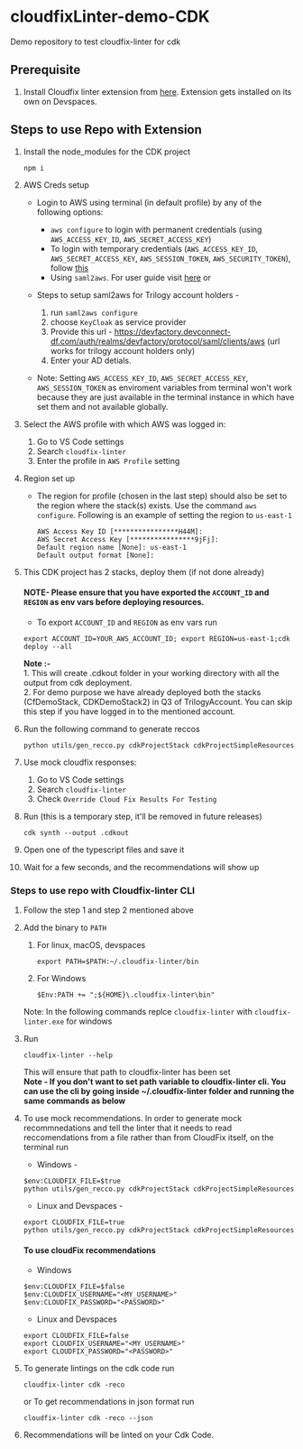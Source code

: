 # cloudfixLinter-demo-CDK
Demo repository to test cloudfix-linter for cdk

## Prerequisite

1. Install Cloudfix linter extension from [here](https://github.com/trilogy-group/cloudfixLinter-demo-CDK/blob/prepare-demo%231/lib/constants.ts). Extension gets installed on its own on Devspaces.
 

## Steps to use Repo with Extension

1. Install the node_modules for the CDK project
    ```
    npm i
    ```
2. AWS Creds setup
   - Login to AWS using terminal (in default profile) by any of the following options:
     - `aws configure` to login with permanent credentials (using `AWS_ACCESS_KEY_ID`, `AWS_SECRET_ACCESS_KEY`)
     - To login with temporary credentials (`AWS_ACCESS_KEY_ID`, `AWS_SECRET_ACCESS_KEY`, `AWS_SESSION_TOKEN`, `AWS_SECURITY_TOKEN`), follow [this](https://docs.aws.amazon.com/IAM/latest/UserGuide/id_credentials_temp_use-resources.html#using-temp-creds-sdk-cli)
     - Using `saml2aws`. For user guide visit [here](https://docs.aws.amazon.com/IAM/latest/UserGuide/id_credentials_temp_use-resources.html#using-temp-creds-sdk-cli)
      or 
    - Steps to setup saml2aws for Trilogy account holders -
      1.  run `saml2aws configure`
      2.  choose `KeyCloak` as service provider
      3.  Provide this url - https://devfactory.devconnect-df.com/auth/realms/devfactory/protocol/saml/clients/aws (url works for trilogy account holders only)
      4.  Enter your AD detials.     
      
    - Note: Setting `AWS_ACCESS_KEY_ID`, `AWS_SECRET_ACCESS_KEY`, `AWS_SESSION_TOKEN` as enviroment variables from terminal won't work because they are just available in the terminal instance in which have set them and not available globally.

3. Select the AWS profile with which AWS was logged in:
    1. Go to VS Code settings
    2. Search `cloudfix-linter`
    3. Enter the profile in `AWS Profile` setting

4. Region set up   
   - The region for profile (chosen in the last step) should also be set to the region where the stack(s) exists. Use the command `aws configure`. Following is an example of setting the region to `us-east-1`
      ```
      AWS Access Key ID [****************H44M]: 
      AWS Secret Access Key [****************9jFj]: 
      Default region name [None]: us-east-1
      Default output format [None]:

5. This CDK project has 2 stacks, deploy them (if not done already)   
    #### NOTE- Please ensure that you have exported the `ACCOUNT_ID` and `REGION` as env vars before deploying resources.
    - To export  `ACCOUNT_ID` and `REGION` as env vars
    run 
    ```
    export ACCOUNT_ID=YOUR_AWS_ACCOUNT_ID; export REGION=us-east-1;cdk deploy --all
    ```
    **Note :-**    
       1. This will create .cdkout folder in your working directory with all the output from cdk deployment.  
       2. For demo purpose we have already deployed both the stacks (CfDemoStack, CDKDemoStack2) in Q3 of TrilogyAccount. You can skip this step if you have logged in to the mentioned account.
    
6. Run the following command to generate reccos
    ```
    python utils/gen_recco.py cdkProjectStack cdkProjectSimpleResources
    ```
7. Use mock cloudfix responses:
    1. Go to VS Code settings
    2. Search `cloudfix-linter`
    3. Check `Override Cloud Fix Results For Testing`
8. Run (this is a temporary step, it'll be removed in future releases)
    ```
    cdk synth --output .cdkout
    ```
9. Open one of the typescript files and save it

10. Wait for a few seconds, and the recommendations will show up


### Steps to use repo with Cloudfix-linter CLI
1. Follow the step 1 and step 2 mentioned above

2. Add the binary to `PATH` 
   1. For linux, macOS, devspaces
      ```
      export PATH=$PATH:~/.cloudfix-linter/bin
      ```
   2. For Windows
      ```
      $Env:PATH += ";${HOME}\.cloudfix-linter\bin"
      ```
    Note: In the following commands replce `cloudfix-linter` with `cloudfix-linter.exe` for windows

3. Run

   ```
   cloudfix-linter --help  
   ```  
   This will ensure that path to cloudfix-linter has been set  
**Note - If you don't want to set path variable to cloudfix-linter cli. You can use the cli by going inside ~/.cloudfix-linter folder and running the same commands as below**

4. To use mock recommendations.
In order to generate mock recommnedations and tell the linter that it needs to read reccomendations from a file rather than from CloudFix itself, on the terminal run
    - Windows -
    ```
    $env:CLOUDFIX_FILE=$true
   python utils/gen_recco.py cdkProjectStack cdkProjectSimpleResources
    ```
    - Linux and Devspaces -

    ```
    export CLOUDFIX_FILE=true
    python utils/gen_recco.py cdkProjectStack cdkProjectSimpleResources
    ```

    #### To use cloudFix recommendations
    - Windows
    ```
    $env:CLOUDFIX_FILE=$false
    $env:CLOUDFIX_USERNAME="<MY_USERNAME>"
    $env:CLOUDFIX_PASSWORD="<PASSWORD>"
    ```
    - Linux and Devspaces
    ```
    export CLOUDFIX_FILE=false
    export CLOUDFIX_USERNAME="<MY_USERNAME>"
    export CLOUDFIX_PASSWORD="<PASSWORD>"
    ```

5. To generate lintings on the cdk code run 
    ```
    cloudfix-linter cdk -reco

    ```
    or 
    To get recommendations in json format run
    ```
    cloudfix-linter cdk -reco --json

    ```

6. Recommendations will be linted on your Cdk Code.